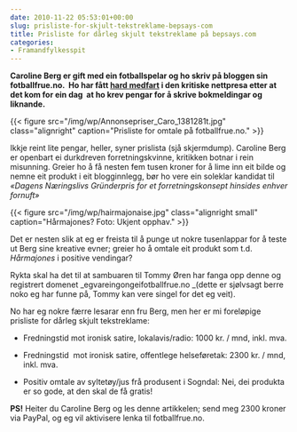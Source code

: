 ```yaml
---
date: 2010-11-22 05:53:01+00:00
slug: prisliste-for-skjult-tekstreklame-bepsays-com
title: Prisliste for dårleg skjult tekstreklame på bepsays.com
categories:
- Framandfylkesspit
---
```


**Caroline Berg er gift med ein fotballspelar og ho skriv på bloggen sin fotballfrue.no.  Ho har fått [hard medfart](http://e24.no/media/article3911767.ece) i den kritiske nettpresa etter at det kom for ein dag  at ho krev pengar for å skrive bokmeldingar og liknande.**

{{< figure src="/img/wp/Annonsepriser_Caro_1381281t.jpg" class="alignright" caption="Prisliste for omtale på fotballfrue.no." >}}

<!--more-->

Ikkje reint lite pengar, heller, syner prislista (sjå skjermdump). Caroline Berg er openbart ei durkdreven forretningskvinne, kritikken botnar i rein misunning. Greier ho å få nesten fem tusen kroner for å lime inn eit bilde og nemne eit produkt i eit blogginnlegg, bør ho vere ein soleklar kandidat til _«Dagens Næringslivs Gründerpris for et forretningskonsept hinsides enhver fornuft»_

{{< figure src="/img/wp/hairmajonaise.jpg" class="alignright small" caption="Hårmajones? Foto: Ukjent opphav." >}}

Det er nesten slik at eg er freista til å punge ut nokre tusenlappar for å teste ut Berg sine kreative evner; greier ho å omtale eit produkt som t.d. _Hårmajones_ i positive vendingar?

Rykta skal ha det til at sambuaren til Tommy Øren har fanga opp denne og registrert domenet _egvareingongeifotballfrue.no _(dette er sjølvsagt berre noko eg har funne på, Tommy kan vere singel for det eg veit).

No har eg nokre færre lesarar enn fru Berg, men her er mi foreløpige prisliste for dårleg skjult tekstreklame:



	
  * Fredningstid mot ironisk satire, lokalavis/radio: 1000 kr. / mnd, inkl. mva.

	
  * Fredningstid  mot ironisk satire, offentlege helseføretak: 2300 kr. / mnd, inkl. mva.

	
  * Positiv omtale av syltetøy/jus frå produsent i Sogndal: Nei, dei produkta er so gode, at den skal de få gratis!


**PS!** Heiter du Caroline Berg og les denne artikkelen; send meg 2300 kroner via PayPal, og eg vil aktivisere lenka til fotballfrue.no.
